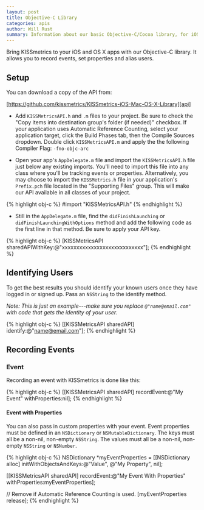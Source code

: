```yaml
---
layout: post
title: Objective-C Library
categories: apis
author: Will Rust
summary: Information about our basic Objective-C/Cocoa library, for iOS and OS X apps.
---
```

Bring KISSmetrics to your iOS and OS X apps with our Objective-C library. It allows you to record events, set properties and alias users. 

## Setup

You can download a copy of the API from:

[https://github.com/kissmetrics/KISSmetrics-iOS-Mac-OS-X-Library][api]

* Add `KISSMetricsAPI.h` and `.m` files to your project. Be sure to check the "Copy items into destination group's folder (if needed)" checkbox. If your application uses Automatic Reference Counting, select your application target, click the Build Phases tab, then the Compile Sources dropdown. Double click `KISSMetricsAPI.m` and apply the the following Compiler Flag: `-fno-objc-arc`

* Open your app's `AppDelegate.m` file and import the `KISSMetricsAPI.h` file just below any existing imports. You'll need to import this file into any class where you'll be tracking events or properties. Alternatively, you may choose to import the `KISSMetrics.h` file in your application's `Prefix.pch` file located in the "Supporting Files" group. This will make our API available in all classes of your project. 

{% highlight obj-c %}
#import "KISSMetricsAPI.h"
{% endhighlight %}

* Still in the `AppDelegate.m` file, find the `didFinishLaunching` or `didFinishLaunchingWithOptions` method and add the following code as the first line in that method. Be sure to apply your API key.

{% highlight obj-c %}
[KISSMetricsAPI sharedAPIWithKey:@"xxxxxxxxxxxxxxxxxxxxxxxxxxxx"];
{% endhighlight %}

## Identifying Users

To get the best results you should identify your known users once they have logged in or signed up. Pass an `NSString` to the identify method.

*Note: This is just an example---make sure you replace `@"name@email.com"` with code that gets the identity of your user.*

{% highlight obj-c %}
[[KISSMetricsAPI sharedAPI] identify:@"name@email.com"];
{% endhighlight %}

## Recording Events

### Event

Recording an event with KISSmetrics is done like this:

{% highlight obj-c %}
[[KISSMetricsAPI sharedAPI] recordEvent:@"My Event" withProperties:nil];
{% endhighlight %}

#### Event with Properties

You can also pass in custom properties with your event. Event properties must be defined in an `NSDictionary` or `NSMutableDictionary`. The keys must all be a non-nil, non-empty `NSString`. The values must all be a non-nil, non-empty `NSString` or `NSNumber`.

{% highlight obj-c %}
NSDictionary *myEventProperties = [[NSDictionary alloc]
  initWithObjectsAndKeys:@"Value", @"My Property", nil];

[[KISSMetricsAPI sharedAPI] recordEvent:@"My Event With Properties"
  withProperties:myEventProperties];

// Remove if Automatic Reference Counting is used. 
[myEventProperties release];
{% endhighlight %}

[api]: https://github.com/kissmetrics/KISSmetrics-iOS-Mac-OS-X-Library